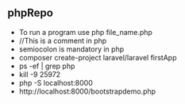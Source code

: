 ## phpRepo

* To run a program use php file_name.php
* //This is a comment in php
* semiocolon is mandatory in php
* composer create-project laravel/laravel firstApp
* ps -ef | grep php
* kill -9 25972
* php -S localhost:8000
* http://localhost:8000/bootstrapdemo.php
